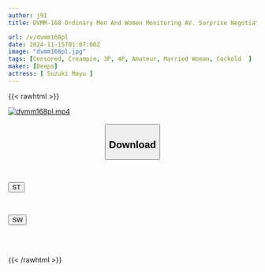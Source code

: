```yaml
---
author: j91
title: DVMM-168 Ordinary Men And Women Monitoring AV. Surprise Negotiations Just Before The Last Train On The Way Home From A Party! Adult Men And Women Who Are Friends Take On The Extreme Mission Of 100,000 Yen Per Creampie! Two Tipsy Young Wives Have Harem Reverse Threesome Continuous Ejaculation Sex With A Married Man At A Love Hotel Until The Morning! 4. A Secret Orgy Where They Forget About Their Families Doesn't End With Just One Shot!!

url: /v/dvmm168pl
date: 2024-11-15T01:07:00Z
image: "dvmm168pl.jpg"
tags: [Censored, Creampie, 3P, 4P, Amateur, Married Woman, Cuckold	]
maker: [Deeps]
actress: [ Suzuki Mayu ]
---
```



{{< rawhtml >}}

<div class="video" data-videoid="8X62ezd3DptXql">
    <a href="javascript:;">
        <img src="/v/dvmm168pl/dvmm168pl.jpg" width="WIDTH" height="HEIGHT" alt="dvmm168pl.mp4" loading="lazy">
    </a>
</div>

<script type="text/javascript" src="https://j91.asia/asset/on-demand-st.js"></script>

<br>
  <link rel="stylesheet" href="https://j91.asia/asset/bs5.css">
  
  <center>
  <button class="btn btn-primary" type="button" data-bs-toggle="collapse" data-bs-target=".multi-collapse" aria-expanded="false" aria-controls="multiCollapseExample1 multiCollapseExample2"><h2>Download</h2></button></center>
</p>
<div class="row">
  <div class="col">
    <div class="collapse multi-collapse" id="multiCollapseExample1">
      <div class="card card-body">
	      	      <br>
<div class="buttons">  
<p><a href="/v/dvmm168pl/st.html" target="_blank"><button class="btn-hover color-3"><i class="fa fa-download"></i> ST</button></a></p></div>
    </div>
  </div>
</div>
  <div class="col">
    <div class="collapse multi-collapse" id="multiCollapseExample2">
      <div class="card card-body">
	      <br>
<div class="buttons">
<p><a href="/v/dvmm168pl/sw.html" target="_blank"><button class="btn-hover color-2"><i class="fa fa-download"></i> SW</button></a></p></div>
<br><br>
      </div>
    </div>
  </div>
</div>

{{< /rawhtml >}}